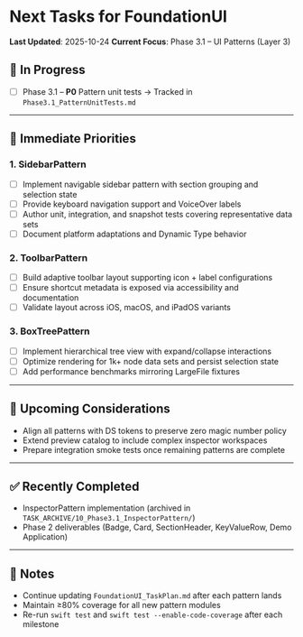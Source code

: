# Next Tasks for FoundationUI

**Last Updated**: 2025-10-24
**Current Focus**: Phase 3.1 – UI Patterns (Layer 3)

## 🚧 In Progress
- [ ] Phase 3.1 – **P0** Pattern unit tests → Tracked in `Phase3.1_PatternUnitTests.md`

---

## 🎯 Immediate Priorities

### 1. SidebarPattern
- [ ] Implement navigable sidebar pattern with section grouping and selection state
- [ ] Provide keyboard navigation support and VoiceOver labels
- [ ] Author unit, integration, and snapshot tests covering representative data sets
- [ ] Document platform adaptations and Dynamic Type behavior

### 2. ToolbarPattern
- [ ] Build adaptive toolbar layout supporting icon + label configurations
- [ ] Ensure shortcut metadata is exposed via accessibility and documentation
- [ ] Validate layout across iOS, macOS, and iPadOS variants

### 3. BoxTreePattern
- [ ] Implement hierarchical tree view with expand/collapse interactions
- [ ] Optimize rendering for 1k+ node data sets and persist selection state
- [ ] Add performance benchmarks mirroring LargeFile fixtures

---

## 🔭 Upcoming Considerations
- Align all patterns with DS tokens to preserve zero magic number policy
- Extend preview catalog to include complex inspector workspaces
- Prepare integration smoke tests once remaining patterns are complete

---

## ✅ Recently Completed
- InspectorPattern implementation (archived in `TASK_ARCHIVE/10_Phase3.1_InspectorPattern/`)
- Phase 2 deliverables (Badge, Card, SectionHeader, KeyValueRow, Demo Application)

---

## 📌 Notes
- Continue updating `FoundationUI_TaskPlan.md` after each pattern lands
- Maintain ≥80% coverage for all new pattern modules
- Re-run `swift test` and `swift test --enable-code-coverage` after each milestone
